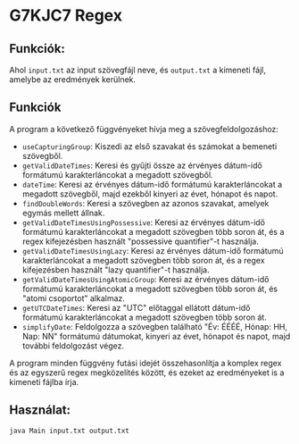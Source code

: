 # G7KJC7 Regex

## Funkciók:


Ahol `input.txt` az input szövegfájl neve, és `output.txt` a kimeneti fájl, amelybe az eredmények kerülnek.

## Funkciók

A program a következő függvényeket hívja meg a szövegfeldolgozáshoz:

- `useCapturingGroup`: Kiszedi az első szavakat és számokat a bemeneti szövegből.
- `getValidDateTimes`: Keresi és gyűjti össze az érvényes dátum-idő formátumú karakterláncokat a megadott szövegből.
- `dateTime`: Keresi az érvényes dátum-idő formátumú karakterláncokat a megadott szövegből, majd ezekből kinyeri az évet, hónapot és napot.
- `findDoubleWords`: Keresi a szövegben az azonos szavakat, amelyek egymás mellett állnak.
- `getValidDateTimesUsingPossessive`: Keresi az érvényes dátum-idő formátumú karakterláncokat a megadott szövegben több soron át, és a regex kifejezésben használt "possessive quantifier"-t használja.
- `getValidDateTimesUsingLazy`: Keresi az érvényes dátum-idő formátumú karakterláncokat a megadott szövegben több soron át, és a regex kifejezésben használt "lazy quantifier"-t használja.
- `getValidDateTimesUsingAtomicGroup`: Keresi az érvényes dátum-idő formátumú karakterláncokat a megadott szövegben több soron át, és "atomi csoportot" alkalmaz.
- `getUTCDateTimes`: Keresi az "UTC" előtaggal ellátott dátum-idő formátumú karakterláncokat a megadott szövegben több soron át.
- `simplifyDate`: Feldolgozza a szövegben található "Év: ÉÉÉÉ, Hónap: HH, Nap: NN" formátumú dátumokat, kinyeri az évet, hónapot és napot, majd további feldolgozást végez.

A program minden függvény futási idejét összehasonlítja a komplex regex és az egyszerű regex megközelítés között, és ezeket az eredményeket is a kimeneti fájlba írja.


## Használat:

`java Main input.txt output.txt`
